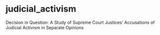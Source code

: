 # judicial_activism
Decision in Question: A Study of Supreme Court Justices’ Accusations of Judicial Activism in Separate Opinions
